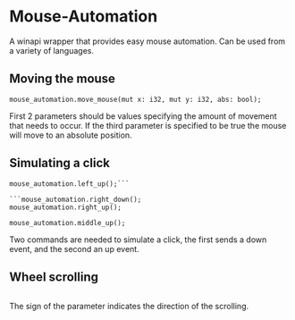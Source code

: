 # Mouse-Automation
A winapi wrapper that provides easy mouse automation. Can be used from a variety of languages.

## Moving the mouse
```mouse_automation.move_mouse(mut x: i32, mut y: i32, abs: bool);```

First 2 parameters should be values specifying the amount of movement that needs to occur. If the third parameter is specified to be true the mouse will move to an absolute position.

## Simulating a click
```mouse_automation.left_down();  
mouse_automation.left_up();```

```mouse_automation.right_down();  
mouse_automation.right_up();
```

```mouse_automation.middle_down();  
mouse_automation.middle_up();
```

Two commands are needed to simulate a click, the first sends a down event, and the second an up event. 

## Wheel scrolling
```mouse_automation.wheel(movement: u32);
```

The sign of the parameter indicates the direction of the scrolling.
